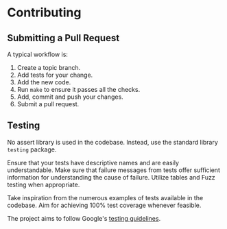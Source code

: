 # Contributing

## Submitting a Pull Request

A typical workflow is:

1. Create a topic branch.
2. Add tests for your change.
3. Add the new code.
4. Run `make` to ensure it passes all the checks.
5. Add, commit and push your changes.
6. Submit a pull request.

## Testing

No assert library is used in the codebase. Instead, use the standard library `testing` package.

Ensure that your tests have descriptive names and are easily understandable. Make sure that failure messages from tests offer sufficient information for understanding the cause of failure. Utilize tables and Fuzz testing when appropriate.

Take inspiration from the numerous examples of tests available in the codebase. Aim for achieving 100% test coverage whenever feasible.

The project aims to follow Google's [testing guidelines](https://google.github.io/styleguide/go/decisions.html#useful-test-failures).
